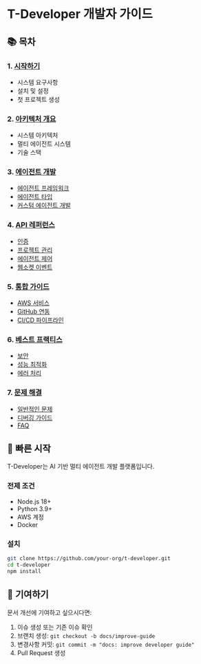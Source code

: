 # T-Developer 개발자 가이드

## 📚 목차

### 1. [시작하기](./getting-started.md)
- 시스템 요구사항
- 설치 및 설정
- 첫 프로젝트 생성

### 2. [아키텍처 개요](./architecture.md)
- 시스템 아키텍처
- 멀티 에이전트 시스템
- 기술 스택

### 3. [에이전트 개발](./agents/)
- [에이전트 프레임워크](./agents/framework.md)
- [에이전트 타입](./agents/types.md)
- [커스텀 에이전트 개발](./agents/custom.md)

### 4. [API 레퍼런스](./api/)
- [인증](./api/authentication.md)
- [프로젝트 관리](./api/projects.md)
- [에이전트 제어](./api/agents.md)
- [웹소켓 이벤트](./api/websocket.md)

### 5. [통합 가이드](./integrations/)
- [AWS 서비스](./integrations/aws.md)
- [GitHub 연동](./integrations/github.md)
- [CI/CD 파이프라인](./integrations/cicd.md)

### 6. [베스트 프랙티스](./best-practices/)
- [보안](./best-practices/security.md)
- [성능 최적화](./best-practices/performance.md)
- [에러 처리](./best-practices/error-handling.md)

### 7. [문제 해결](./troubleshooting/)
- [일반적인 문제](./troubleshooting/common-issues.md)
- [디버깅 가이드](./troubleshooting/debugging.md)
- [FAQ](./troubleshooting/faq.md)

## 🚀 빠른 시작

T-Developer는 AI 기반 멀티 에이전트 개발 플랫폼입니다.

### 전제 조건
- Node.js 18+
- Python 3.9+
- AWS 계정
- Docker

### 설치
```bash
git clone https://github.com/your-org/t-developer.git
cd t-developer
npm install
```

## 🤝 기여하기

문서 개선에 기여하고 싶으시다면:

1. 이슈 생성 또는 기존 이슈 확인
2. 브랜치 생성: `git checkout -b docs/improve-guide`
3. 변경사항 커밋: `git commit -m "docs: improve developer guide"`
4. Pull Request 생성